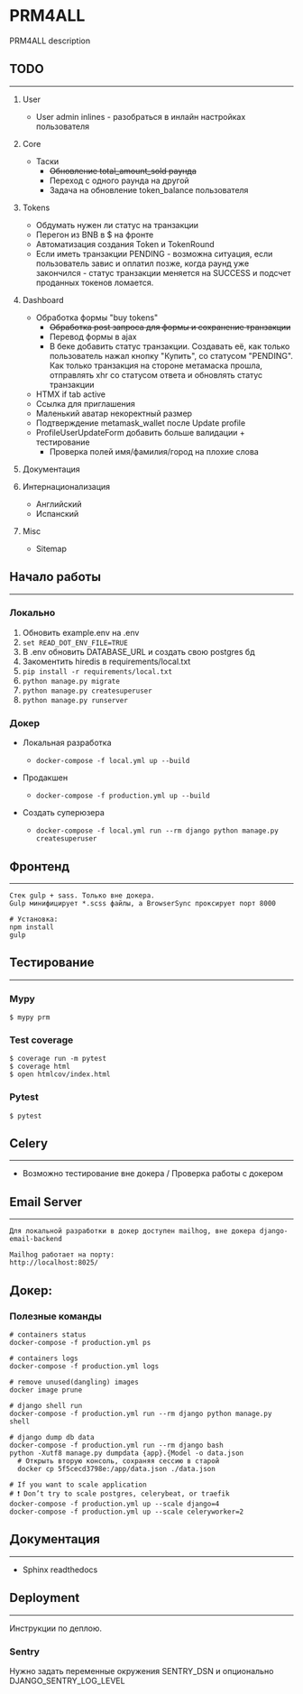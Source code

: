# PRM4ALL

PRM4ALL description

## TODO
---

1. User
    - User admin inlines - разобраться в инлайн настройках пользователя

2. Core
    - Таски
        - ~~Обновление total_amount_sold раунда~~
        - Переход с одного раунда на другой
        - Задача на обновление token_balance пользователя

3. Tokens
    - Обдумать нужен ли статус на транзакции
    - Перегон из BNB в $ на фронте
    - Автоматизация создания Token и TokenRound
    - Если иметь транзакции PENDING - возможна ситуация, если пользователь завис и оплатил позже, когда раунд уже закончился - статус транзакции меняется на SUCCESS и подсчет проданных токенов ломается.

4. Dashboard
    - Обработка формы "buy tokens"
        - ~~Обработка post запроса для формы и сохранение транзакции~~
        - Перевод формы в ajax
        - В беке добавить статус транзакции. Создавать её, как только пользователь нажал кнопку "Купить", со статусом "PENDING". Как только транзакция на стороне метамаска прошла, отправлять xhr со статусом ответа и обновлять статус транзакции
    - HTMX if tab active
    - Ссылка для приглашения
    - Маленький аватар некоректный размер
    - Подтверждение metamask_wallet после Update profile
    - ProfileUserUpdateForm добавить больше валидации + тестирование
        - Проверка полей имя/фамилия/город на плохие слова

5. Документация

6. Интернационализация
    - Английский
    - Испанский

7. Misc
    - Sitemap


## Начало работы
---
### Локально

1. Обновить example.env на .env
2. `set READ_DOT_ENV_FILE=TRUE`
3. В .env обновить DATABASE_URL и создать свою postgres бд
4. Закоментить hiredis в requirements/local.txt
5. `pip install -r requirements/local.txt`
6. `python manage.py migrate`
7. `python manage.py createsuperuser`
8. `python manage.py runserver`

### Докер

- Локальная разработка
    - `docker-compose -f local.yml up --build`

- Продакшен
    - `docker-compose -f production.yml up --build`

- Создать суперюзера
    - `docker-compose -f local.yml run --rm django python manage.py createsuperuser`

## Фронтенд
---

    Стек gulp + sass. Только вне докера.
    Gulp минифицирует *.scss файлы, а BrowserSync проксирует порт 8000

    # Установка:
    npm install
    gulp


## Тестирование
---

### Mypy

    $ mypy prm

### Test coverage

    $ coverage run -m pytest
    $ coverage html
    $ open htmlcov/index.html

### Pytest

    $ pytest


## Celery
---
- Возможно тестирование вне докера / Проверка работы с докером


## Email Server
---

    Для локальной разработки в докер доступен mailhog, вне докера django-email-backend

    Mailhog работает на порту:
    http://localhost:8025/

## Докер:

### Полезные команды

    # containers status
    docker-compose -f production.yml ps

    # containers logs
    docker-compose -f production.yml logs

    # remove unused(dangling) images
    docker image prune

    # django shell run
    docker-compose -f production.yml run --rm django python manage.py shell

    # django dump db data
    docker-compose -f production.yml run --rm django bash
    python -Xutf8 manage.py dumpdata {app}.{Model -o data.json
      # Открыть вторую консоль, сохраняя сессию в старой
      docker cp 5f5cecd3798e:/app/data.json ./data.json

    # If you want to scale application
    # ❗ Don’t try to scale postgres, celerybeat, or traefik
    docker-compose -f production.yml up --scale django=4
    docker-compose -f production.yml up --scale celeryworker=2


## Документация
---

- Sphinx readthedocs

## Deployment
---

Инструкции по деплою.

### Sentry

Нужно задать переменные окружения SENTRY_DSN и опционально DJANGO_SENTRY_LOG_LEVEL
